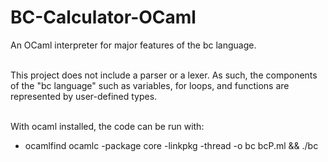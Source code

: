 # BC-Calculator-OCaml
An OCaml interpreter for major features of the bc language. <br><br>

This project does not include a parser or a lexer. As such, the components of the "bc language" such as variables, for loops, and functions are represented by user-defined types. <br><br>

With ocaml installed, the code can be run with:
* ocamlfind ocamlc -package core -linkpkg -thread -o bc bcP.ml && ./bc
